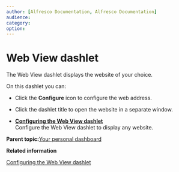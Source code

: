 ```yaml
---
author: [Alfresco Documentation, Alfresco Documentation]
audience: 
category: 
option: 
---
```


# Web View dashlet

The Web View dashlet displays the website of your choice.

On this dashlet you can:

-   Click the **Configure** icon to configure the web address.

-   Click the dashlet title to open the website in a separate window.


-   **[Configuring the Web View dashlet](../tasks/dashlet-webview-configure.md)**  
Configure the Web View dashlet to display any website.

**Parent topic:**[Your personal dashboard](../concepts/dashboard-use.md)

**Related information**  


[Configuring the Web View dashlet](dashlet-webview-configure.md)

